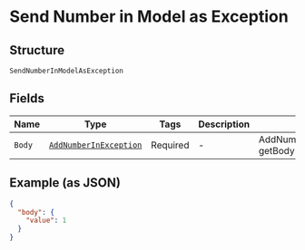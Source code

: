 
# Send Number in Model as Exception

## Structure

`SendNumberInModelAsException`

## Fields

| Name | Type | Tags | Description | Getter | Setter |
|  --- | --- | --- | --- | --- | --- |
| `Body` | [`AddNumberInException`](../../doc/models/add-number-in-exception.md) | Required | - | AddNumberInException getBody() | setBody(AddNumberInException body) |

## Example (as JSON)

```json
{
  "body": {
    "value": 1
  }
}
```

